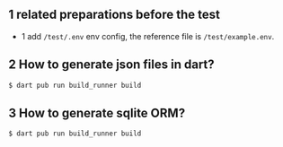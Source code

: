 ## 1 related preparations before the test
* 1 add `/test/.env` env config, the reference file is `/test/example.env`.


## 2 How to generate json files in dart?

```bash
$ dart pub run build_runner build  
```

## 3 How to generate sqlite ORM? 

```bash
$ dart pub run build_runner build 
```